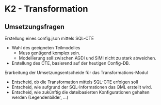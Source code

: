 # K2 - Transformation 

## Umsetzungsfragen

Erstellung eines config.json mittels SQL-CTE
* Wahl des geeigneten Teilmodelles
    * Muss genügend komplex sein.
    * Modellierung soll zwischen AGDI und SIMI nicht zu stark
abweichen.
* Erstellung des CTE, basierend auf der heutigen Config-DB.

Erarbeitung der Umsetzungsentscheide für das Transformations-Modul
* Entscheid, ob die Transformation mittels SQL-CTE erfolgen soll
* Entscheid, wie aufgrund der SQL-Informationen das QML erstellt
wird.
* Entscheid, wie zukünftig die dateibasierten Konfigurationen
gehalten werden (Legendenbilder, …)